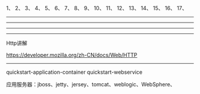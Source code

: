 1、
2、
3、
4、
5、
6、
7、
8、
9、
10、
11、
12、
13、
14、
15、
16、
17、






---------------------------------------------------------------------------------------------------------------------





---------------------------------------------------------------------------------------------------------------------




---------------------------------------------------------------------------------------------------------------------






---------------------------------------------------------------------------------------------------------------------
Http讲解

https://developer.mozilla.org/zh-CN/docs/Web/HTTP


---------------------------------------------------------------------------------------------------------------------




quickstart-application-container
quickstart-webservice

应用服务器：jboss、jetty、jersey、tomcat、weblogic、WebSphere、









